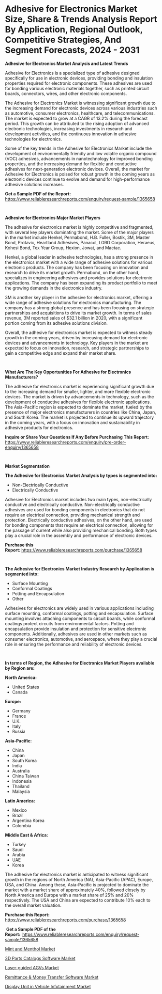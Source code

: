 <p><h1>Adhesive for Electronics Market Size, Share & Trends Analysis Report By Application, Regional Outlook, Competitive Strategies, And Segment Forecasts, 2024 - 2031</h1></p><p><strong>Adhesive for Electronics Market Analysis and Latest Trends</strong></p>
<p><p>Adhesive for Electronics is a specialized type of adhesive designed specifically for use in electronic devices, providing bonding and insulation properties required for electronic components. These adhesives are used for bonding various electronic materials together, such as printed circuit boards, connectors, wires, and other electronic components.</p><p>The Adhesive for Electronics Market is witnessing significant growth due to the increasing demand for electronic devices across various industries such as automotive, consumer electronics, healthcare, and telecommunications. The market is expected to grow at a CAGR of 13.2% during the forecast period. This growth can be attributed to the rising adoption of advanced electronic technologies, increasing investments in research and development activities, and the continuous innovation in adhesive technologies for electronics.</p><p>Some of the key trends in the Adhesive for Electronics Market include the development of environmentally friendly and low volatile organic compound (VOC) adhesives, advancements in nanotechnology for improved bonding properties, and the increasing demand for flexible and conductive adhesives for next-generation electronic devices. Overall, the market for Adhesive for Electronics is poised for robust growth in the coming years as electronic devices continue to evolve and demand for high-performance adhesive solutions increases.</p></p>
<p><strong>Get a Sample PDF of the Report:&nbsp;</strong> <a href="https://www.reliableresearchreports.com/enquiry/request-sample/1365658">https://www.reliableresearchreports.com/enquiry/request-sample/1365658</a></p>
<p>&nbsp;</p>
<p><strong>Adhesive for Electronics Major Market Players</strong></p>
<p><p>The adhesive for electronics market is highly competitive and fragmented, with several key players dominating the market. Some of the major players in the market include Henkel, Permabond, H.B. Fuller, Bostik, 3M, Master Bond, Protavic, Heartland Adhesives, Panacol, LORD Corporation, Heraeus, Kohesi Bond, Tex Year Group, Hexion, Jowat, and Mactac.</p><p>Henkel, a global leader in adhesive technologies, has a strong presence in the electronics market with a wide range of adhesive solutions for various electronic products. The company has been focusing on innovation and research to drive its market growth. Permabond, on the other hand, specializes in engineering adhesives and provides solutions for electronic applications. The company has been expanding its product portfolio to meet the growing demands in the electronics industry.</p><p>3M is another key player in the adhesive for electronics market, offering a wide range of adhesive solutions for electronics manufacturing. The company has a strong global presence and has been focusing on strategic partnerships and acquisitions to drive its market growth. In terms of sales revenue, 3M reported sales of $32.1 billion in 2020, with a significant portion coming from its adhesive solutions division.</p><p>Overall, the adhesive for electronics market is expected to witness steady growth in the coming years, driven by increasing demand for electronic devices and advancements in technology. Key players in the market are expected to focus on innovation, research, and strategic partnerships to gain a competitive edge and expand their market share.</p></p>
<p>&nbsp;</p>
<p><strong>What Are The Key Opportunities For Adhesive for Electronics Manufacturers?</strong></p>
<p><p>The adhesive for electronics market is experiencing significant growth due to the increasing demand for smaller, lighter, and more flexible electronic devices. The market is driven by advancements in technology, such as the development of conductive adhesives for flexible electronic applications. The Asia-Pacific region is expected to dominate the market, fueled by the presence of major electronics manufacturers in countries like China, Japan, and South Korea. The market is projected to continue its upward trajectory in the coming years, with a focus on innovation and sustainability in adhesive products for electronics.</p></p>
<p><strong>Inquire or Share Your Questions If Any Before Purchasing This Report:</strong> <a href="https://www.reliableresearchreports.com/enquiry/pre-order-enquiry/1365658">https://www.reliableresearchreports.com/enquiry/pre-order-enquiry/1365658</a></p>
<p>&nbsp;</p>
<p><strong>Market Segmentation</strong></p>
<p><strong>The Adhesive for Electronics Market Analysis by types is segmented into:</strong></p>
<p><ul><li>Non-Electrically Conductive</li><li>Electrically Conductive</li></ul></p>
<p><p>Adhesive for Electronics market includes two main types, non-electrically conductive and electrically conductive. Non-electrically conductive adhesives are used for bonding components in electronics that do not require an electrical connection, providing mechanical strength and protection. Electrically conductive adhesives, on the other hand, are used for bonding components that require an electrical connection, allowing for the passage of current while also providing mechanical bonding. Both types play a crucial role in the assembly and performance of electronic devices.</p></p>
<p><strong>Purchase this Report:&nbsp;</strong><a href="https://www.reliableresearchreports.com/purchase/1365658">https://www.reliableresearchreports.com/purchase/1365658</a></p>
<p>&nbsp;</p>
<p><strong>The Adhesive for Electronics Market Industry Research by Application is segmented into:</strong></p>
<p><ul><li>Surface Mounting</li><li>Conformal Coatings</li><li>Potting and Encapsulation</li><li>Other</li></ul></p>
<p><p>Adhesives for electronics are widely used in various applications including surface mounting, conformal coatings, potting and encapsulation. Surface mounting involves attaching components to circuit boards, while conformal coatings protect circuits from environmental factors. Potting and encapsulation provide insulation and protection for sensitive electronic components. Additionally, adhesives are used in other markets such as consumer electronics, automotive, and aerospace, where they play a crucial role in ensuring the performance and reliability of electronic devices.</p></p>
<p>&nbsp;</p>
<p><strong>In terms of Region, the Adhesive for Electronics Market Players available by Region are:</strong></p>
<p>
    <p> <strong> North America: </strong>
        <ul>
            <li>United States</li>
            <li>Canada</li>
        </ul>
        </p> 
    <p> <strong> Europe: </strong>
        <ul>
            <li>Germany</li>
            <li>France</li>
            <li>U.K.</li>
            <li>Italy</li>
            <li>Russia</li>
        </ul>
        </p> 
    <p> <strong> Asia-Pacific: </strong>
        <ul>
            <li>China</li>
            <li>Japan</li>
            <li>South Korea</li>
            <li>India</li>
            <li>Australia</li>
            <li>China Taiwan</li>
            <li>Indonesia</li>
            <li>Thailand</li>
            <li>Malaysia</li>
        </ul>
        </p> 
    <p> <strong> Latin America: </strong>
        <ul>
            <li>Mexico</li>
            <li>Brazil</li>
            <li>Argentina Korea</li>
            <li>Colombia</li>
        </ul>
        </p> 
    <p> <strong> Middle East & Africa: </strong>
        <ul>
            <li>Turkey</li>
            <li>Saudi</li>
            <li>Arabia</li>
            <li>UAE</li>
            <li>Korea</li>
        </ul>
    </p>
    </p>
<p><p>The adhesive for electronics market is anticipated to witness significant growth in the regions of North America (NA), Asia-Pacific (APAC), Europe, USA, and China. Among these, Asia-Pacific is projected to dominate the market with a market share of approximately 40%, followed closely by North America and Europe with a market share of 25% and 20% respectively. The USA and China are expected to contribute 10% each to the overall market valuation.</p></p>
<p><strong>Purchase this Report: </strong><a href="https://www.reliableresearchreports.com/purchase/1365658">https://www.reliableresearchreports.com/purchase/1365658</a></p>
<p>&nbsp;<strong>Get a Sample PDF of the Report:&nbsp;&nbsp;</strong><a href="https://www.reliableresearchreports.com/enquiry/request-sample/1365658">https://www.reliableresearchreports.com/enquiry/request-sample/1365658</a></p>
<p><strong></strong></p>
<p><p><a href="https://github.com/mahnoor2003/Market-Research-Report-List-3/blob/main/mint-and-menthol-market.md">Mint and Menthol Market</a></p><p><a href="https://issuu.com/reportprime-2/docs/3d-parts-catalogs-software-market-size-2030.pptx">3D Parts Catalogs Software Market</a></p><p><a href="https://medium.com/@emmyrolfson8689/laser-guided-agvs-market-insight-market-trends-growth-forecasted-from-2024-to-2031-e0dc9ac5f916">Laser-guided AGVs Market</a></p><p><a href="https://issuu.com/reportprime-2/docs/remittance-money-transfer-software-market-size-203">Remittance & Money Transfer Software Market</a></p><p><a href="https://github.com/BryceTownsendr/Market-Research-Report-List-3/blob/main/display-unit-in-vehicle-infotainment-market.md">Display Unit in Vehicle Infotainment Market</a></p></p>